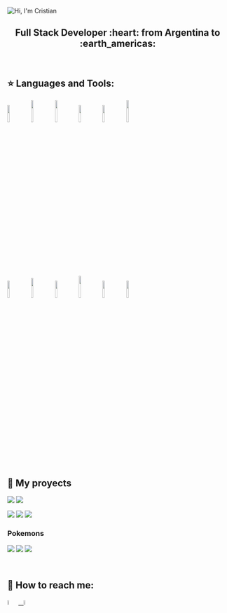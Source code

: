 ![Hi, I'm Cristian](https://github.com/Ferraggina/cristianFerra-main/blob/main/assets/hi.gif)

<h2 align="center">
Full Stack Developer :heart: from Argentina to :earth_americas:
</h2>

&nbsp;&nbsp;

## :star: Languages and Tools:

<p>
  <code><img width="10%" src="https://www.vectorlogo.zone/logos/w3_html5/w3_html5-ar21.svg"></code>
  <code><img width="10%" height="50px" src="https://github.com/Ferraggina/cristianFera-main/blob/main/logos/1200px-Devicon-css3-plain.svg.png"></code>
  <code><img width="10%" height="50px" src="https://github.com/Ferraggina/cristianFera-main/blob/main/logos/javascript-1.svg"></code>
  <code><img width="10%" src="https://www.vectorlogo.zone/logos/git-scm/git-scm-ar21.svg"></code>
  <code><img width="10%" src="https://www.vectorlogo.zone/logos/getbootstrap/getbootstrap-ar21.svg"></code>
  <code><img width="10%" height="50px" src="https://github.com/Ferraggina/cristianFera-main/blob/main/logos/material-ui-1.svg"></code>
  <br />
  <code><img width="10%" src="https://www.vectorlogo.zone/logos/reactjs/reactjs-ar21.svg"></code>
  <code><img width="10%" height="45" src="https://cdn.worldvectorlogo.com/logos/redux.svg"></code>
  <code><img width="10%" src="https://www.vectorlogo.zone/logos/nodejs/nodejs-ar21.svg"></code>
  <code><img  width="10%" height="50px" src="https://github.com/Ferraggina/cristianFera-main/blob/main/logos/expressjs.svg"></code>
  <code><img width="10%" src="https://www.vectorlogo.zone/logos/postgresql/postgresql-ar21.svg"></code>
  <code><img width="10%" src="https://www.vectorlogo.zone/logos/sequelizejs/sequelizejs-ar21.svg"></code>
  <br />
</p>

&nbsp;

## :pushpin: My proyects

<p>
  <a><img src="https://github.com/Ferraggina/cristianFera-main/blob/main/images/ecommerce/home.png"></a>
  <a><img src="https://github.com/Ferraggina/cristianFera-main/blob/main/images/ecommerce/catalogo.png"></a>
 
</p>
<p>
  <a><img src="https://github.com/Ferraggina/cristianFera-main/blob/main/images/ecommerce/carrito.png"></a>
  <a><img src="https://github.com/Ferraggina/cristianFera-main/blob/main/images/ecommerce/reviews.png"></a>
  <a><img src="https://github.com/Ferraggina/cristianFera-main/blob/main/images/ecommerce/average.png"></a>
</p>

<h3>Pokemons</h3>
<p>
  <a><img src="https://github.com/Ferraggina/cristianFera-main/blob/main/images/pokemon/tabla.jpg"></a>
  <a><img src="https://github.com/Ferraggina/cristianFera-main/blob/main/images/pokemon/nuevoprod.png"></a>
  <a><img src="https://github.com/Ferraggina/cristianFera-main/blob/main/images/pokemon/imagen.png"></a>
</p> 
&nbsp;

## :paperclip: How to reach me:

<span >
<a href="https://www.linkedin.com/in/cristian-ferraggina-924a1a1b8/" ><img width="5%" src="https://github.com/Ferraggina/cristianFera-main/blob/main/logos/linkedin-icon.png"> &nbsp;
<a href="mailto:cefferra@gmail.com" ><img width="5%" src="https://github.com/Ferraggina/cristianFera-main/blob/main/logos/gmail-icon%20green.png">
</span>
